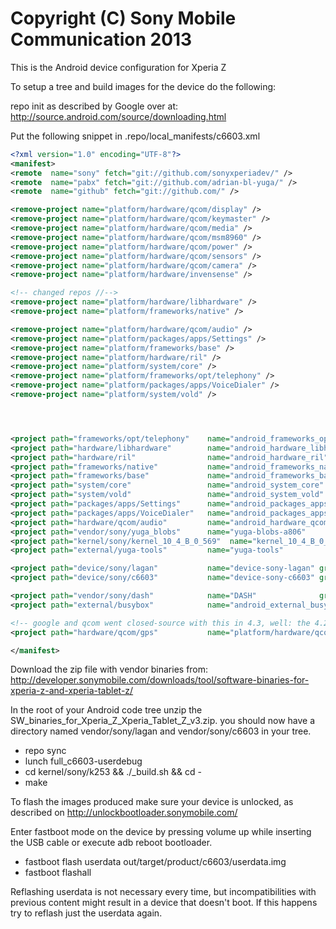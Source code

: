 Copyright (C) Sony Mobile Communication 2013
============================================

This is the Android device configuration for Xperia Z

To setup a tree and build images for the device do the following:

repo init as described by Google over at:
http://source.android.com/source/downloading.html

Put the following snippet in .repo/local_manifests/c6603.xml

```xml
<?xml version="1.0" encoding="UTF-8"?>
<manifest>
<remote  name="sony" fetch="git://github.com/sonyxperiadev/" />
<remote  name="pabx" fetch="git://github.com/adrian-bl-yuga/" />
<remote  name="github" fetch="git://github.com/" />

<remove-project name="platform/hardware/qcom/display" />
<remove-project name="platform/hardware/qcom/keymaster" />
<remove-project name="platform/hardware/qcom/media" />
<remove-project name="platform/hardware/qcom/msm8960" />
<remove-project name="platform/hardware/qcom/power" />
<remove-project name="platform/hardware/qcom/sensors" />
<remove-project name="platform/hardware/qcom/camera" />
<remove-project name="platform/hardware/invensense" />

<!-- changed repos //-->
<remove-project name="platform/hardware/libhardware" />
<remove-project name="platform/frameworks/native" />

<remove-project name="platform/hardware/qcom/audio" />
<remove-project name="platform/packages/apps/Settings" />
<remove-project name="platform/frameworks/base" />
<remove-project name="platform/hardware/ril" />
<remove-project name="platform/system/core" />
<remove-project name="platform/frameworks/opt/telephony" />
<remove-project name="platform/packages/apps/VoiceDialer" />
<remove-project name="platform/system/vold" />




<project path="frameworks/opt/telephony"    name="android_frameworks_opt_telephony" remote="pabx" revision="kk44" />
<project path="hardware/libhardware"        name="android_hardware_libhardware"   remote="pabx" revision="kk44" />
<project path="hardware/ril"                name="android_hardware_ril"           remote="pabx" revision="kk44" />
<project path="frameworks/native"           name="android_frameworks_native"      remote="pabx" revision="kk44" />
<project path="frameworks/base"             name="android_frameworks_base"        remote="pabx" revision="kk44" />
<project path="system/core"                 name="android_system_core"            remote="pabx" revision="kk44" />
<project path="system/vold"                 name="android_system_vold"            remote="pabx" revision="kk44" />
<project path="packages/apps/Settings"      name="android_packages_apps_Settings" remote="pabx" revision="kk44" />
<project path="packages/apps/VoiceDialer"   name="android_packages_apps_VoiceDialer" remote="pabx" revision="kk44" />
<project path="hardware/qcom/audio"         name="android_hardware_qcom_audio"    remote="pabx" revision="kk44" />
<project path="vendor/sony/yuga_blobs"      name="yuga-blobs-a806"                remote="pabx" revision="kk44_10_4_b_0_569" />
<project path="kernel/sony/kernel_10_4_B_0_569"  name="kernel_10_4_B_0_569"       remote="pabx" revision="kk44" />
<project path="external/yuga-tools"         name="yuga-tools"                     remote="pabx" revision="kk44" />

<project path="device/sony/lagan"           name="device-sony-lagan" groups="device" remote="pabx" revision="kk44" />
<project path="device/sony/c6603"           name="device-sony-c6603" groups="device" remote="pabx" revision="kk44" />

<project path="vendor/sony/dash"            name="DASH"              groups="device" remote="pabx" revision="kk44" />
<project path="external/busybox"            name="android_external_busybox"       remote="pabx"  revision="kk44" />

<!-- google and qcom went closed-source with this in 4.3, well: the 4.2 release is good enough for us //-->
<project path="hardware/qcom/gps"           name="platform/hardware/qcom/gps" revision="refs/tags/android-4.2.2_r1.2" />

</manifest>
```

Download the zip file with vendor binaries from:
http://developer.sonymobile.com/downloads/tool/software-binaries-for-xperia-z-and-xperia-tablet-z/

In the root of your Android code tree unzip the SW_binaries_for_Xperia_Z_Xperia_Tablet_Z_v3.zip.
you should now have a directory named vendor/sony/lagan and vendor/sony/c6603 in your tree.

* repo sync
* lunch full_c6603-userdebug
* cd kernel/sony/k253 && ./_build.sh && cd -
* make

To flash the images produced make sure your device is unlocked, as described on
http://unlockbootloader.sonymobile.com/

Enter fastboot mode on the device by pressing volume up while inserting the USB
cable or execute adb reboot bootloader.

* fastboot flash userdata out/target/product/c6603/userdata.img
* fastboot flashall

Reflashing userdata is not necessary every time, but incompatibilities with
previous content might result in a device that doesn't boot. If this happens
try to reflash just the userdata again.
